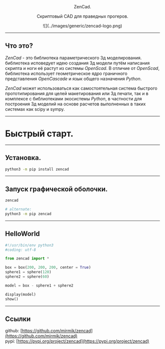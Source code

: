 <center><h0>ZenCad.<h0/></center>

<center>
<div class="t0"><p>Скриптовый CAD для праведных прогеров.</p></div>
![](../images/generic/zencad-logo.png)  
</center>

-------------
## Что это?
_ZenCad_ - это библиотека параметрического 3д моделирования. библиотека исповедует идею создания 3д модели путём написания скрипта и ноги её растут из системы _OpenScad_. В отличие от _OpenScad_, библиотека использует геометрическое ядро граничного представления _OpenCascade_ и язык общего назначения _Python_.

_ZenCad_ может использоваться как самостоятельная система быстрого прототипирования для целей макетирования или 3д печати, так и в комплексе с библиотеками экосистемы _Python_, в частности для построения 3д моделий на основе расчетов выполненных в таких системах как scipy и sympy.

--------------
# Быстрый старт.

------------
## Установка.
```sh
python3 -m pip install zencad
```

--------------
## Запуск графической оболочки.
```sh
zencad

# alternate:
python3 -m pip zencad
```

-------------
## HelloWorld
```python
#!/usr/bin/env python3
#coding: utf-8

from zencad import *

box = box(200, 200, 200, center = True)
sphere1 = sphere(120)
sphere2 = sphere(60)

model = box - sphere1 + sphere2

display(model)
show()
```

---------
## Ссылки
github: [https://github.com/mirmik/zencad](https://github.com/mirmik/zencad)  
pypi: [https://pypi.org/project/zencad](https://pypi.org/project/zencad)  

